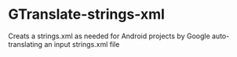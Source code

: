 # GTranslate-strings-xml

Creats a strings.xml as needed for Android projects by Google auto-translating an input strings.xml file
